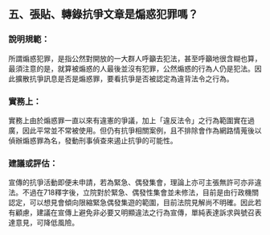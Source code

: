 ## 五、張貼、轉錄抗爭文章是煽惑犯罪嗎？

### 說明規範：

所謂煽惑犯罪，是指公然對開放的一大群人呼籲去犯法，甚至呼籲地很含糊也算，最須注意的是，就算被煽惑的人最後並沒有犯罪，公然煽惑的行為人仍是犯法。因此擴散抗爭訊息是否是煽惑罪，要看抗爭是否被認定為違背法令之行為。

### 實務上：

實務上由於煽惑罪一直以來有違憲的爭議，加上「違反法令」之行為範圍實在過廣，因此平常並不常被使用。但仍有抗爭相關案例，且不排除會作為網路情蒐後以偵辦煽惑罪為名，發動刑事偵查來遏止抗爭的可能性。

### 建議或評估：

宣傳的抗爭活動即便未申請，若為緊急、偶發集會，理論上亦可主張無許可亦非違法。不過在718釋字後，立院對於緊急、偶發性集會並未修法，目前是由行政機關認定，可以想見會傾向限縮緊急偶發集遊的範圍，目前法院見解尚不明確。因此若有顧慮，建議在宣傳上避免非必要又明顯違法之行為宣傳，單純表達訴求與號召表達意見，可降低風險。
